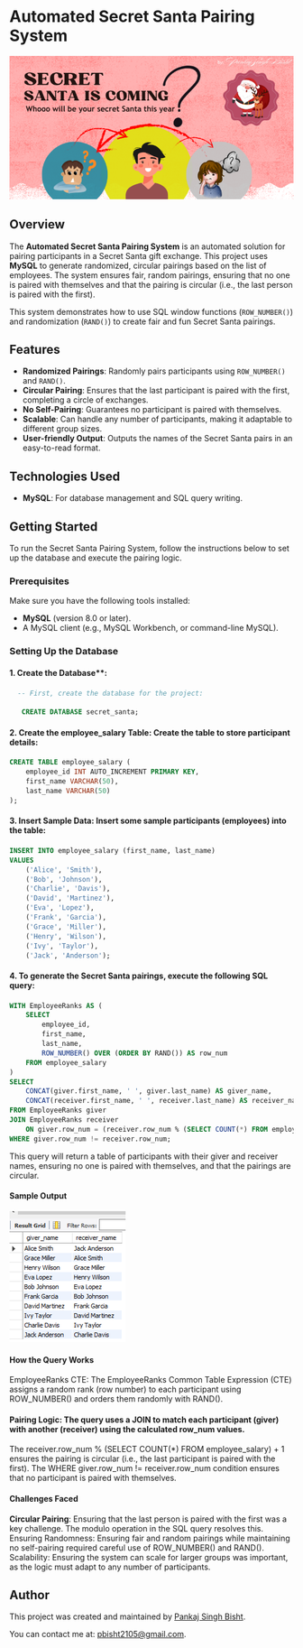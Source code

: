 # Automated Secret Santa Pairing System
![Automated Secret Santa Project cover](https://github.com/pbisht2105/Automated-Secret-Santa-Pairing-System/blob/main/Secret%20Santa%20cover.png)

## Overview

The **Automated Secret Santa Pairing System** is an automated solution for pairing participants in a Secret Santa gift exchange. This project uses **MySQL** to generate randomized, circular pairings based on the list of employees. The system ensures fair, random pairings, ensuring that no one is paired with themselves and that the pairing is circular (i.e., the last person is paired with the first).

This system demonstrates how to use SQL window functions (`ROW_NUMBER()`) and randomization (`RAND()`) to create fair and fun Secret Santa pairings.

## Features
- **Randomized Pairings**: Randomly pairs participants using `ROW_NUMBER()` and `RAND()`.
- **Circular Pairing**: Ensures that the last participant is paired with the first, completing a circle of exchanges.
- **No Self-Pairing**: Guarantees no participant is paired with themselves.
- **Scalable**: Can handle any number of participants, making it adaptable to different group sizes.
- **User-friendly Output**: Outputs the names of the Secret Santa pairs in an easy-to-read format.

## Technologies Used
- **MySQL**: For database management and SQL query writing.

## Getting Started

To run the Secret Santa Pairing System, follow the instructions below to set up the database and execute the pairing logic.

### Prerequisites

Make sure you have the following tools installed:
- **MySQL** (version 8.0 or later).
- A MySQL client (e.g., MySQL Workbench, or command-line MySQL).

### Setting Up the Database

#### 1. Create the Database**:
```sql
  -- First, create the database for the project:
   
   CREATE DATABASE secret_santa;
```
#### 2. Create the employee_salary Table: Create the table to store participant details:

```sql
CREATE TABLE employee_salary (
    employee_id INT AUTO_INCREMENT PRIMARY KEY,
    first_name VARCHAR(50),
    last_name VARCHAR(50)
);
```

#### 3. Insert Sample Data: Insert some sample participants (employees) into the table:
```sql
INSERT INTO employee_salary (first_name, last_name)
VALUES 
    ('Alice', 'Smith'),
    ('Bob', 'Johnson'),
    ('Charlie', 'Davis'),
    ('David', 'Martinez'),
    ('Eva', 'Lopez'),
    ('Frank', 'Garcia'),
    ('Grace', 'Miller'),
    ('Henry', 'Wilson'),
    ('Ivy', 'Taylor'),
    ('Jack', 'Anderson');
```
#### 4. To generate the Secret Santa pairings, execute the following SQL query:
```sql
WITH EmployeeRanks AS (
    SELECT 
        employee_id,
        first_name,
        last_name,
        ROW_NUMBER() OVER (ORDER BY RAND()) AS row_num
    FROM employee_salary
)
SELECT 
    CONCAT(giver.first_name, ' ', giver.last_name) AS giver_name,
    CONCAT(receiver.first_name, ' ', receiver.last_name) AS receiver_name
FROM EmployeeRanks giver
JOIN EmployeeRanks receiver
    ON giver.row_num = (receiver.row_num % (SELECT COUNT(*) FROM employee_salary)) + 1
WHERE giver.row_num != receiver.row_num;
```
This query will return a table of participants with their giver and receiver names, ensuring no one is paired with themselves, and that the pairings are circular.

#### Sample Output
![Query Result Screenshot](https://github.com/pbisht2105/Automated-Secret-Santa-Pairing-System/blob/main/Secret%20Santa%20Query%20Output.png)

#### How the Query Works
EmployeeRanks CTE: The EmployeeRanks Common Table Expression (CTE) assigns a random rank (row number) to each participant using ROW_NUMBER() and orders them randomly with RAND().

#### Pairing Logic: The query uses a JOIN to match each participant (giver) with another (receiver) using the calculated row_num values.

The receiver.row_num % (SELECT COUNT(*) FROM employee_salary) + 1 ensures the pairing is circular (i.e., the last participant is paired with the first).
The WHERE giver.row_num != receiver.row_num condition ensures that no participant is paired with themselves.

#### Challenges Faced
**Circular Pairing**: Ensuring that the last person is paired with the first was a key challenge. The modulo operation in the SQL query resolves this.
Ensuring Randomness: Ensuring fair and random pairings while maintaining no self-pairing required careful use of ROW_NUMBER() and RAND().
Scalability: Ensuring the system can scale for larger groups was important, as the logic must adapt to any number of participants.

## Author

This project was created and maintained by [Pankaj Singh Bisht](https://github.com/pbisht2105).

You can contact me at: [pbisht2105@gmail.com](mailto:pbisht2105@gmail.com).
